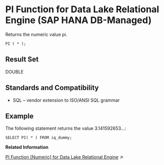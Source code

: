 <!-- loioa00d30617d804ed09f9ea466c20c5b58 -->

# PI Function for Data Lake Relational Engine \(SAP HANA DB-Managed\)

Returns the numeric value pi.



```
PI ( * );
```



<a name="loioa00d30617d804ed09f9ea466c20c5b58__section_qkb_rpn_vrb"/>

## Result Set

DOUBLE



<a name="loioa00d30617d804ed09f9ea466c20c5b58__section_c3h_spn_vrb"/>

## Standards and Compatibility

-   SQL – vendor extension to ISO/ANSI SQL grammar



<a name="loioa00d30617d804ed09f9ea466c20c5b58__section_its_spn_vrb"/>

## Example

The following statement returns the value 3.141592653…:

```
SELECT PI( * ) FROM iq_dummy;
```

**Related Information**  


[PI Function \[Numeric\] for Data Lake Relational Engine](https://help.sap.com/viewer/19b3964099384f178ad08f2d348232a9/2024_1_QRC/en-US/a56ea16284f21015b398e51fb08558f3.html "Returns the numeric value pi.") :arrow_upper_right:

